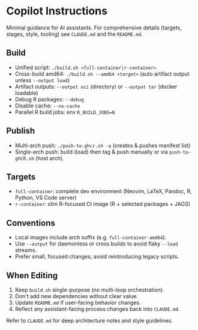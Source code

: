 # Copilot Instructions

Minimal guidance for AI assistants. For comprehensive details (targets, stages, style, tooling) see `CLAUDE.md` and the `README.md`.

## Build
- Unified script: `./build.sh <full-container|r-container>`
- Cross-build amd64: `./build.sh --amd64 <target>` (auto artifact output unless `--output load`)
- Artifact outputs: `--output oci` (directory) or `--output tar` (docker loadable)
- Debug R packages: `--debug`
- Disable cache: `--no-cache`
- Parallel R build jobs: env `R_BUILD_JOBS=N`

## Publish
- Multi-arch push: `./push-to-ghcr.sh -a` (creates & pushes manifest list)
- Single-arch push: build (load) then tag & push manually or via `push-to-ghCR.sh` (host arch).

## Targets
- `full-container`: complete dev environment (Neovim, LaTeX, Pandoc, R, Python, VS Code server)
- `r-container`: slim R-focused CI image (R + selected packages + JAGS)

## Conventions
- Local images include arch suffix (e.g. `full-container-amd64`).
- Use `--output` for daemonless or cross builds to avoid flaky `--load` streams.
- Prefer small, focused changes; avoid reintroducing legacy scripts.

## When Editing
1. Keep `build.sh` single-purpose (no multi-loop orchestration).
2. Don't add new dependencies without clear value.
3. Update `README.md` if user-facing behavior changes.
4. Reflect any assistant-facing process changes back into `CLAUDE.md`.

Refer to `CLAUDE.md` for deep architecture notes and style guidelines.
